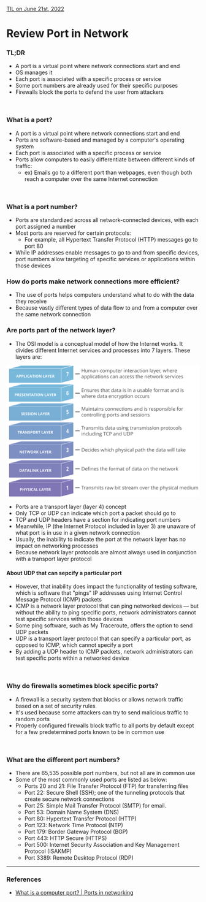 [TIL on June 21st, 2022](../../TIL/2022/06/06-21-2022.md)
# **Review Port in Network**

### TL;DR
- A port is a virtual point where network connections start and end
- OS manages it
- Each port is associated with a specific process or service
- Some port numbers are already used for their specific purposes
- Firewalls block the ports to defend the user from attackers

<br>

### What is a port?
- A port is a virtual point where network connections start and end
- Ports are software-based and managed by a computer's operating system
- Each port is associated with a specific process or service
- Ports allow computers to easily differentiate between different kinds of traffic:
  * ex) Emails go to a different port than webpages, even though both reach a computer over the same Internet connection

<br>

### What is a port number?
- Ports are standardized across all network-connected devices, with each port assigned a number
- Most ports are reserved for certain protocols:
  * For example, all Hypertext Transfer Protocol (HTTP) messages go to port 80
- While IP addresses enable messages to go to and from specific devices, port numbers allow targeting of specific services or applications within those devices

### How do ports make network connections more efficient?
- The use of ports helps computers understand what to do with the data they receive
- Because vastly different types of data flow to and from a computer over the same network connection

### Are ports part of the network layer?
- The OSI model is a conceptual model of how the Internet works. It divides different Internet services and processes into 7 layers. These layers are:

![osi-model-7-layers](./img/osi-model-7-layers.svg)

- Ports are a transport layer (layer 4) concept
- Only TCP or UDP can indicate which port a packet should go to
- TCP and UDP headers have a section for indicating port numbers
- Meanwhile, IP (the Internet Protocol included in layer 3) are unaware of what port is in use in a given network connection
- Usually, the inability to indicate the port at the network layer has no impact on networking processes
- Because network layer protocols are almost always used in conjunction with a transport layer protocol

#### About UDP that can sepcify a particular port
- However, that inability does impact the functionality of testing software, which is software that "pings" IP addresses using Internet Control Message Protocol (ICMP) packets
- ICMP is a network layer protocol that can ping networked devices — but without the ability to ping specific ports, network administrators cannot test specific services within those devices
- Some ping software, such as My Traceroute, offers the option to send UDP packets
- UDP is a transport layer protocol that can specify a particular port, as opposed to ICMP, which cannot specify a port
- By adding a UDP header to ICMP packets, network administrators can test specific ports within a networked device

<br>

### Why do firewalls sometimes block specific ports?
- A firewall is a security system that blocks or allows network traffic based on a set of security rules
- It's used because some attackers can try to send malicious traffic to random ports
- Properly configured firewalls block traffic to all ports by default except for a few predetermined ports known to be in common use

<br>

### What are the different port numbers?
- There are 65,535 possible port numbers, but not all are in common use
- Some of the most commonly used ports are listed as below:
  * Ports 20 and 21: File Transfer Protocol (FTP) for transferring files
  * Port 22: Secure Shell (SSH); one of the tunneling protocols that create secure network connections
  * Port 25: Simple Mail Transfer Protocol (SMTP) for email.
  * Port 53: Domain Name System (DNS)
  * Port 80: Hypertext Transfer Protocol (HTTP)
  * Port 123: Network Time Protocol (NTP)
  * Port 179: Border Gateway Protocol (BGP)
  * Port 443: HTTP Secure (HTTPS)
  * Port 500: Internet Security Association and Key Management Protocol (ISAKMP)
  * Port 3389: Remote Desktop Protocol (RDP)

___

### References
- [What is a computer port? | Ports in networking](https://www.cloudflare.com/ko-kr/learning/network-layer/what-is-a-computer-port/)
